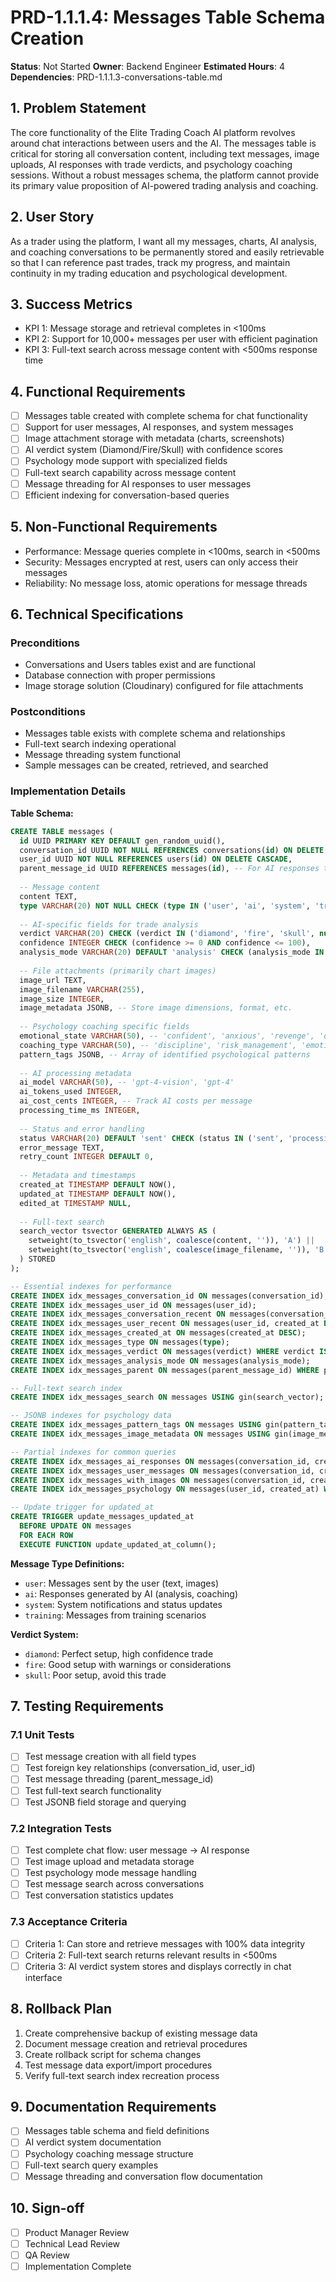 # PRD-1.1.1.4: Messages Table Schema Creation

**Status**: Not Started
**Owner**: Backend Engineer
**Estimated Hours**: 4
**Dependencies**: PRD-1.1.1.3-conversations-table.md

## 1. Problem Statement
The core functionality of the Elite Trading Coach AI platform revolves around chat interactions between users and the AI. The messages table is critical for storing all conversation content, including text messages, image uploads, AI responses with trade verdicts, and psychology coaching sessions. Without a robust messages schema, the platform cannot provide its primary value proposition of AI-powered trading analysis and coaching.

## 2. User Story
As a trader using the platform, I want all my messages, charts, AI analysis, and coaching conversations to be permanently stored and easily retrievable so that I can reference past trades, track my progress, and maintain continuity in my trading education and psychological development.

## 3. Success Metrics
- KPI 1: Message storage and retrieval completes in <100ms
- KPI 2: Support for 10,000+ messages per user with efficient pagination
- KPI 3: Full-text search across message content with <500ms response time

## 4. Functional Requirements
- [ ] Messages table created with complete schema for chat functionality
- [ ] Support for user messages, AI responses, and system messages
- [ ] Image attachment storage with metadata (charts, screenshots)
- [ ] AI verdict system (Diamond/Fire/Skull) with confidence scores
- [ ] Psychology mode support with specialized fields
- [ ] Full-text search capability across message content
- [ ] Message threading for AI responses to user messages
- [ ] Efficient indexing for conversation-based queries

## 5. Non-Functional Requirements
- Performance: Message queries complete in <100ms, search in <500ms
- Security: Messages encrypted at rest, users can only access their messages
- Reliability: No message loss, atomic operations for message threads

## 6. Technical Specifications

### Preconditions
- Conversations and Users tables exist and are functional
- Database connection with proper permissions
- Image storage solution (Cloudinary) configured for file attachments

### Postconditions  
- Messages table exists with complete schema and relationships
- Full-text search indexing operational
- Message threading system functional
- Sample messages can be created, retrieved, and searched

### Implementation Details
**Table Schema:**
```sql
CREATE TABLE messages (
  id UUID PRIMARY KEY DEFAULT gen_random_uuid(),
  conversation_id UUID NOT NULL REFERENCES conversations(id) ON DELETE CASCADE,
  user_id UUID NOT NULL REFERENCES users(id) ON DELETE CASCADE,
  parent_message_id UUID REFERENCES messages(id), -- For AI responses to user messages
  
  -- Message content
  content TEXT,
  type VARCHAR(20) NOT NULL CHECK (type IN ('user', 'ai', 'system', 'training')),
  
  -- AI-specific fields for trade analysis
  verdict VARCHAR(20) CHECK (verdict IN ('diamond', 'fire', 'skull', null)),
  confidence INTEGER CHECK (confidence >= 0 AND confidence <= 100),
  analysis_mode VARCHAR(20) DEFAULT 'analysis' CHECK (analysis_mode IN ('analysis', 'psychology', 'training')),
  
  -- File attachments (primarily chart images)
  image_url TEXT,
  image_filename VARCHAR(255),
  image_size INTEGER,
  image_metadata JSONB, -- Store image dimensions, format, etc.
  
  -- Psychology coaching specific fields
  emotional_state VARCHAR(50), -- 'confident', 'anxious', 'revenge', 'disciplined'
  coaching_type VARCHAR(50), -- 'discipline', 'risk_management', 'emotional_control'
  pattern_tags JSONB, -- Array of identified psychological patterns
  
  -- AI processing metadata
  ai_model VARCHAR(50), -- 'gpt-4-vision', 'gpt-4'
  ai_tokens_used INTEGER,
  ai_cost_cents INTEGER, -- Track AI costs per message
  processing_time_ms INTEGER,
  
  -- Status and error handling
  status VARCHAR(20) DEFAULT 'sent' CHECK (status IN ('sent', 'processing', 'completed', 'failed')),
  error_message TEXT,
  retry_count INTEGER DEFAULT 0,
  
  -- Metadata and timestamps
  created_at TIMESTAMP DEFAULT NOW(),
  updated_at TIMESTAMP DEFAULT NOW(),
  edited_at TIMESTAMP NULL,
  
  -- Full-text search
  search_vector tsvector GENERATED ALWAYS AS (
    setweight(to_tsvector('english', coalesce(content, '')), 'A') ||
    setweight(to_tsvector('english', coalesce(image_filename, '')), 'B')
  ) STORED
);

-- Essential indexes for performance
CREATE INDEX idx_messages_conversation_id ON messages(conversation_id);
CREATE INDEX idx_messages_user_id ON messages(user_id);
CREATE INDEX idx_messages_conversation_recent ON messages(conversation_id, created_at DESC);
CREATE INDEX idx_messages_user_recent ON messages(user_id, created_at DESC);
CREATE INDEX idx_messages_created_at ON messages(created_at DESC);
CREATE INDEX idx_messages_type ON messages(type);
CREATE INDEX idx_messages_verdict ON messages(verdict) WHERE verdict IS NOT NULL;
CREATE INDEX idx_messages_analysis_mode ON messages(analysis_mode);
CREATE INDEX idx_messages_parent ON messages(parent_message_id) WHERE parent_message_id IS NOT NULL;

-- Full-text search index
CREATE INDEX idx_messages_search ON messages USING gin(search_vector);

-- JSONB indexes for psychology data
CREATE INDEX idx_messages_pattern_tags ON messages USING gin(pattern_tags);
CREATE INDEX idx_messages_image_metadata ON messages USING gin(image_metadata);

-- Partial indexes for common queries
CREATE INDEX idx_messages_ai_responses ON messages(conversation_id, created_at) WHERE type = 'ai';
CREATE INDEX idx_messages_user_messages ON messages(conversation_id, created_at) WHERE type = 'user';
CREATE INDEX idx_messages_with_images ON messages(conversation_id, created_at) WHERE image_url IS NOT NULL;
CREATE INDEX idx_messages_psychology ON messages(user_id, created_at) WHERE analysis_mode = 'psychology';

-- Update trigger for updated_at
CREATE TRIGGER update_messages_updated_at 
  BEFORE UPDATE ON messages 
  FOR EACH ROW 
  EXECUTE FUNCTION update_updated_at_column();
```

**Message Type Definitions:**
- `user`: Messages sent by the user (text, images)
- `ai`: Responses generated by AI (analysis, coaching)
- `system`: System notifications and status updates
- `training`: Messages from training scenarios

**Verdict System:**
- `diamond`: Perfect setup, high confidence trade
- `fire`: Good setup with warnings or considerations
- `skull`: Poor setup, avoid this trade

## 7. Testing Requirements

### 7.1 Unit Tests
- [ ] Test message creation with all field types
- [ ] Test foreign key relationships (conversation_id, user_id)
- [ ] Test message threading (parent_message_id)
- [ ] Test full-text search functionality
- [ ] Test JSONB field storage and querying

### 7.2 Integration Tests
- [ ] Test complete chat flow: user message → AI response
- [ ] Test image upload and metadata storage
- [ ] Test psychology mode message handling
- [ ] Test message search across conversations
- [ ] Test conversation statistics updates

### 7.3 Acceptance Criteria
- [ ] Criteria 1: Can store and retrieve messages with 100% data integrity
- [ ] Criteria 2: Full-text search returns relevant results in <500ms
- [ ] Criteria 3: AI verdict system stores and displays correctly in chat interface

## 8. Rollback Plan
1. Create comprehensive backup of existing message data
2. Document message creation and retrieval procedures
3. Create rollback script for schema changes
4. Test message data export/import procedures
5. Verify full-text search index recreation process

## 9. Documentation Requirements
- [ ] Messages table schema and field definitions
- [ ] AI verdict system documentation
- [ ] Psychology coaching message structure
- [ ] Full-text search query examples
- [ ] Message threading and conversation flow documentation

## 10. Sign-off
- [ ] Product Manager Review
- [ ] Technical Lead Review
- [ ] QA Review
- [ ] Implementation Complete